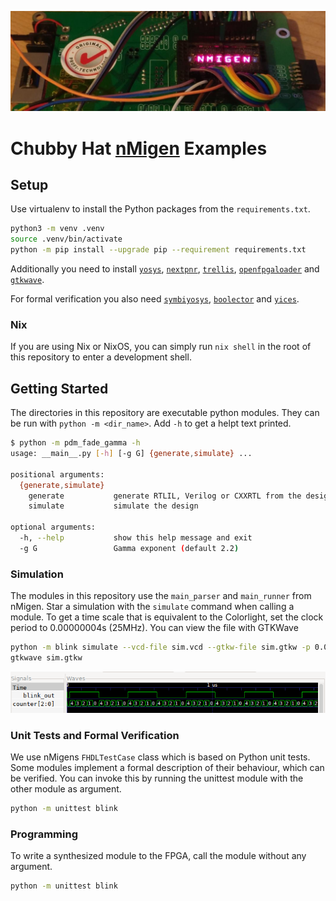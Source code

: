 ![](https://raw.githubusercontent.com/cyber-murmel/chubby-hat-nmigen-examples/assets/banner.png)

# Chubby Hat [nMigen](https://github.com/m-labs/nmigen) Examples

## Setup
Use virtualenv to install the Python packages from the `requirements.txt`.

```bash
python3 -m venv .venv
source .venv/bin/activate
python -m pip install --upgrade pip --requirement requirements.txt
```

Additionally you need to install [`yosys`](http://yosyshq.net/yosys/download.html), [`nextpnr`](https://github.com/YosysHQ/nextpnr), [`trellis`](https://github.com/YosysHQ/prjtrellis), [`openfpgaloader`](https://trabucayre.github.io/openFPGALoader/guide/install.html) and [`gtkwave`](http://gtkwave.sourceforge.net/).

For formal verification you also need [`symbiyosys`](https://symbiyosys.readthedocs.io/en/latest/install.html), [`boolector`](https://github.com/Boolector/boolector) and [`yices`](https://yices.csl.sri.com/).

### Nix
If you are using Nix or NixOS, you can simply run `nix shell` in the root of this repository to enter a development shell.

## Getting Started
The directories in this repository are executable python modules. They can be run with `python -m <dir_name>`.
Add `-h` to get a helpt text printed.
```bash
$ python -m pdm_fade_gamma -h
usage: __main__.py [-h] [-g G] {generate,simulate} ...

positional arguments:
  {generate,simulate}
    generate           generate RTLIL, Verilog or CXXRTL from the design
    simulate           simulate the design

optional arguments:
  -h, --help           show this help message and exit
  -g G                 Gamma exponent (default 2.2)
```

### Simulation
The modules in this repository use the `main_parser` and `main_runner` from nMigen.
Star a simulation with the `simulate` command when calling a module.
To get a time scale that is equivalent to the Colorlight, set the clock period to 0.00000004s (25MHz).
You can view the file with GTKWave

```bash
python -m blink simulate --vcd-file sim.vcd --gtkw-file sim.gtkw -p 0.00000004 -c 100
gtkwave sim.gtkw
```

![](https://raw.githubusercontent.com/cyber-murmel/chubby-hat-nmigen-examples/assets/blink-sim.png)

### Unit Tests and Formal Verification
We use nMigens `FHDLTestCase` class which is based on Python unit tests.
Some modules implement a formal description of their behaviour, which can be verified.
You can invoke this by running the unittest module with the other module as argument.

```bash
python -m unittest blink
```

### Programming
To write a synthesized module to the FPGA, call the module without any argument.

```bash
python -m unittest blink
```

